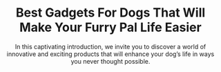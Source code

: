 ---
layout: post
title: Best Gadgets For Dogs That Will Make Your Furry Pal Life Easier
subtitle: In this captivating introduction, we invite you to discover a world of innovative and exciting products that will enhance your dog’s life in ways you never thought possible.
header-img: "img/post/2023/09/copied/Gadgets-For-Dogs.jpg"
header-style: text
permalink: "/gadgets-for-dogs/"
catalog: true
tags:
  - Recipients 
  - Men
---   